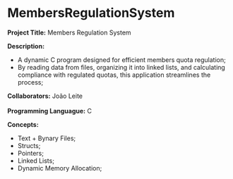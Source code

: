 # MembersRegulationSystem

**Project Title:** Members Regulation System

**Description:** 
- A dynamic C program designed for efficient members quota regulation;
- By reading data from files, organizing it into linked lists, and calculating compliance with regulated quotas, this application streamlines the process;

**Collaborators:** João Leite
<br>
<br>
**Programming Languague:** C

**Concepts:**
- Text + Bynary Files;
- Structs;
- Pointers;
- Linked Lists;
- Dynamic Memory Allocation;
